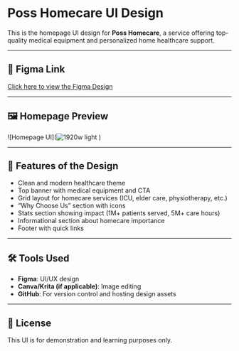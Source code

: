 # Poss Homecare UI Design

This is the homepage UI design for **Poss Homecare**, a service offering top-quality medical equipment and personalized home healthcare support.

---

## 🔗 Figma Link

[Click here to view the Figma Design](https://www.figma.com/design/h7v9U3NEfTiVPmM2Nqi1Ce/Untitled?node-id=41-2107&t=cRrXnuiUtGCYsi4B-1)

---

## 🖼️ Homepage Preview

![Homepage UI](![1920w light](https://github.com/user-attachments/assets/24d929a0-e28b-4127-bf69-8d4ecec09973)
)

---

## 📌 Features of the Design

- Clean and modern healthcare theme
- Top banner with medical equipment and CTA
- Grid layout for homecare services (ICU, elder care, physiotherapy, etc.)
- “Why Choose Us” section with icons
- Stats section showing impact (1M+ patients served, 5M+ care hours)
- Informational section about homecare importance
- Footer with quick links

---

## 🛠️ Tools Used

- **Figma**: UI/UX design
- **Canva/Krita (if applicable)**: Image editing
- **GitHub**: For version control and hosting design assets

---

## 📄 License

This UI is for demonstration and learning purposes only.
